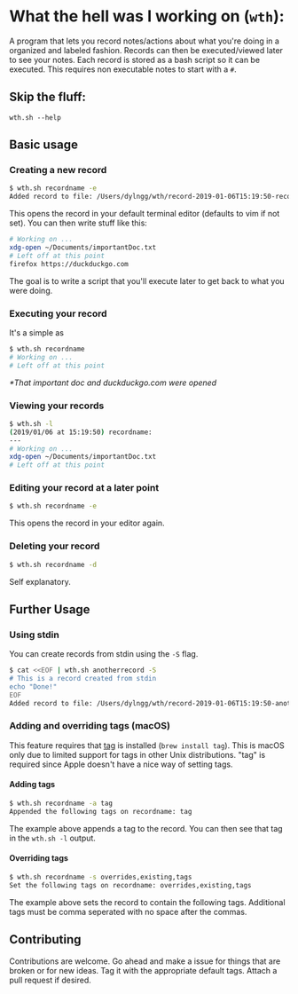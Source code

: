 # What the hell was I working on (`wth`):

A program that lets you record notes/actions about what you're doing in a organized and labeled fashion. Records can then be executed/viewed later to see your notes. Each record is stored as a bash script so it can be executed. This requires non executable notes to start with a `#`.

## Skip the fluff:

`wth.sh --help`

## Basic usage

### Creating a new record

```bash
$ wth.sh recordname -e
Added record to file: /Users/dylngg/wth/record-2019-01-06T15:19:50-recordname.sh
```

This opens the record in your default terminal editor (defaults to vim if not set). You can then write stuff like this:

```bash
# Working on ...
xdg-open ~/Documents/importantDoc.txt
# Left off at this point
firefox https://duckduckgo.com
```

The goal is to write a script that you'll execute later to get back to what you were doing.

### Executing your record

It's a simple as

```bash
$ wth.sh recordname
# Working on ...
# Left off at this point
```

_*That important doc and duckduckgo.com were opened_

### Viewing your records

```bash
$ wth.sh -l
(2019/01/06 at 15:19:50) recordname:
---
# Working on ...
xdg-open ~/Documents/importantDoc.txt
# Left off at this point
```

### Editing your record at a later point

```bash
$ wth.sh recordname -e
```

This opens the record in your editor again.

### Deleting your record

```bash
$ wth.sh recordname -d
```

Self explanatory.

## Further Usage

### Using stdin

You can create records from stdin using the `-S` flag.
```bash
$ cat <<EOF | wth.sh anotherrecord -S
# This is a record created from stdin
echo "Done!"
EOF
Added record to file: /Users/dylngg/wth/record-2019-01-06T15:19:50-anotherrecord.sh
```

### Adding and overriding tags (macOS)

This feature requires that [tag](https://github.com/jdberry/tag) is installed (`brew install tag`). This is macOS only due to limited support for tags in other Unix distributions. "tag" is required since Apple doesn't have a nice way of setting tags.

#### Adding tags

```bash
$ wth.sh recordname -a tag
Appended the following tags on recordname: tag
```

The example above appends a tag to the record. You can then see that tag in the `wth.sh -l` output.

#### Overriding tags

```bash
$ wth.sh recordname -s overrides,existing,tags
Set the following tags on recordname: overrides,existing,tags
```

The example above sets the record to contain the following tags. Additional tags must be comma seperated with no space after the commas.

## Contributing

Contributions are welcome. Go ahead and make a issue for things that are broken or for new ideas. Tag it with the appropriate default tags. Attach a pull request if desired.

